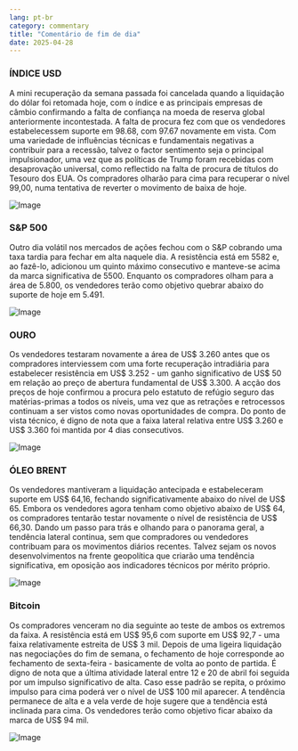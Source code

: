 ```yaml
---
lang: pt-br
category: commentary
title: "Comentário de fim de dia"
date: 2025-04-28
---
```


### ÍNDICE USD

A mini recuperação da semana passada foi cancelada quando a liquidação do dólar foi retomada hoje, com o índice e as principais empresas de câmbio confirmando a falta de confiança na moeda de reserva global anteriormente incontestada. A falta de procura fez com que os vendedores estabelecessem suporte em 98.68, com 97.67 novamente em vista. Com uma variedade de influências técnicas e fundamentais negativas a contribuir para a recessão, talvez o factor sentimento seja o principal impulsionador, uma vez que as políticas de Trump foram recebidas com desaprovação universal, como reflectido na falta de procura de títulos do Tesouro dos EUA. Os compradores olharão para cima para recuperar o nível 99,00, numa tentativa de reverter o movimento de baixa de hoje.  

![Image](https://markleighedu.github.io/img/Apr-2025/28-Apr-2025/usdindex.jpg)

### S&P 500

Outro dia volátil nos mercados de ações fechou com o S&P cobrando uma taxa tardia para fechar em alta naquele dia. A resistência está em 5582 e, ao fazê-lo, adicionou um quinto máximo consecutivo e manteve-se acima da marca significativa de 5500. Enquanto os compradores olham para a área de 5.800, os vendedores terão como objetivo quebrar abaixo do suporte de hoje em 5.491.

![Image](https://markleighedu.github.io/img/Apr-2025/28-Apr-2025/sp500.jpg)

### OURO

Os vendedores testaram novamente a área de US$ 3.260 antes que os compradores interviessem com uma forte recuperação intradiária para estabelecer resistência em US$ 3.252 - um ganho significativo de US$ 50 em relação ao preço de abertura fundamental de US$ 3.300. A acção dos preços de hoje confirmou a procura pelo estatuto de refúgio seguro das matérias-primas a todos os níveis, uma vez que as retrações e retrocessos continuam a ser vistos como novas oportunidades de compra. Do ponto de vista técnico, é digno de nota que a faixa lateral relativa entre US$ 3.260 e US$ 3.360 foi mantida por 4 dias consecutivos. 

![Image](https://markleighedu.github.io/img/Apr-2025/28-Apr-2025/gold.jpg)

### ÓLEO BRENT

Os vendedores mantiveram a liquidação antecipada e estabeleceram suporte em US$ 64,16, fechando significativamente abaixo do nível de US$ 65. Embora os vendedores agora tenham como objetivo abaixo de US$ 64, os compradores tentarão testar novamente o nível de resistência de US$ 66,30. Dando um passo para trás e olhando para o panorama geral, a tendência lateral continua, sem que compradores ou vendedores contribuam para os movimentos diários recentes. Talvez sejam os novos desenvolvimentos na frente geopolítica que criarão uma tendência significativa, em oposição aos indicadores técnicos por mérito próprio.

![Image](https://markleighedu.github.io/img/Apr-2025/28-Apr-2025/brentoil.jpg)

### Bitcoin

Os compradores venceram no dia seguinte ao teste de ambos os extremos da faixa. A resistência está em US$ 95,6 com suporte em US$ 92,7 - uma faixa relativamente estreita de US$ 3 mil. Depois de uma ligeira liquidação nas negociações do fim de semana, o fechamento de hoje corresponde ao fechamento de sexta-feira - basicamente de volta ao ponto de partida. É digno de nota que a última atividade lateral entre 12 e 20 de abril foi seguida por um impulso significativo de alta. Caso esse padrão se repita, o próximo impulso para cima poderá ver o nível de US$ 100 mil aparecer. A tendência permanece de alta e a vela verde de hoje sugere que a tendência está inclinada para cima. Os vendedores terão como objetivo ficar abaixo da marca de US$ 94 mil.

![Image](https://markleighedu.github.io/img/Apr-2025/28-Apr-2025/bitcoin.jpg)

